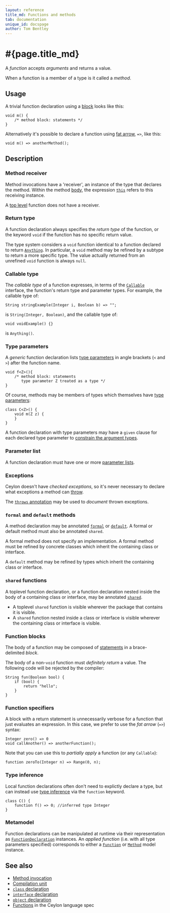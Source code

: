 ```yaml
---
layout: reference
title_md: Functions and methods
tab: documentation
unique_id: docspage
author: Tom Bentley
---
```


# #{page.title_md}

A _function_ accepts _arguments_ and returns a value.

When a function is a member of a type is it called a _method_.

## Usage 

A trivial function declaration using a [block](#function_blocks) 
looks like this:

<!-- try: -->
    void m() {
        /* method block: statements */
    }
    
Alternatively it's possible to declare a function using 
[fat arrow](#function_specifiers), `=>`, like this:

<!-- cat: void anotherMethod(){} -->
<!-- try: -->
    void m() => anotherMethod();

## Description

### Method receiver

Method invocations have a 'receiver', an instance of the type that declares 
the method. Within the method [body](#method_blocks), the expression 
[`this`](../../expression/self-reference) refers to this receiving instance.

A [top level](../type#top_level_declarations) function does not have a 
receiver. 

### Return type

A function declaration always specifies the *return type* of the function, 
or the keyword `void` if the function has no specific return value.

The type system considers a `void` function identical to a function declared 
to return [`Anything`](#{site.urls.apidoc_current}/Anything.type.html). 
In particular, a `void` method may be refined by a subtype to return a more 
specific type. The value actually returned from an unrefined `void` function 
is always `null`.

### Callable type

The *callable type* of a function expresses, in terms of the 
[`Callable`](#{site.urls.apidoc_current}/Anything.type.html) interface, the 
function's return type and parameter types. For example, the callable type 
of:

<!-- try: -->
    String stringExample(Integer i, Boolean b) => "";
    
is `String(Integer, Boolean)`, and the callable type of:

<!-- try: -->
    void voidExample() {}
    
is `Anything()`.

### Type parameters

A _generic_ function declaration lists [type parameters](../type-parameters) 
in angle brackets (`<` and `>`) after the function name.

<!-- try: -->
    void f<Z>(){
        /* method block: statements 
           type parameter Z treated as a type */
    }

Of course, methods may be members of types which themselves have
[type parameters](../type-parameters):

<!-- try: -->
    class C<Z>() {
        void m(Z z) {
        }
    }

A function declaration with type parameters may have a `given` clause 
for each declared type parameter to 
[constrain the argument types](../type-parameters#constraints).

### Parameter list

A function declaration must have one or more 
[parameter lists](../parameter-list).

### Exceptions

Ceylon doesn't have _checked exceptions_, so it's never necessary to declare 
what exceptions a method can [throw](../../statement/throw).

The [`throws` annotation](../../annotation/throws) may be used to *document* 
thrown exceptions.

### `formal` and `default` methods

A method declaration may be annotated [`formal`](../../annotation/formal)
or [`default`](../../annotation/default). A formal or default method must 
also be annotated `shared`.

A formal method does not specify an implementation. A formal method must
be refined by concrete classes which inherit the containing class or 
interface. 

A `default` method may be refined by types which inherit the containing 
class or interface. 

### `shared` functions

A toplevel function declaration, or a function declaration nested inside the 
body of a containing class or interface, may be annotated 
[`shared`](../../annotation/shared).

- A toplevel `shared` function is visible wherever the package that contains 
  it is visible.
- A `shared` function nested inside a class or interface is visible wherever 
  the containing class or interface is visible.

### Function blocks

The body of a function may be composed of [statements](../../#statement) in a 
brace-delimited *block*.

The body of a non-`void` function must *definitely return* a value. The 
following code will be rejected by the compiler:

    String fun(Boolean bool) {
        if (bool) {
            return "hello";
        }
    }

### Function specifiers

A block with a return statement is unnecessarily verbose for a function that
just evaluates an expression. In this case, we prefer to use the *fat arrow* 
(`=>`) syntax:

<!-- cat: void anotherFunction(){} -->
<!-- try: -->
    Integer zero() => 0
    void callAnother() => anotherFunction();

Note that you can use this to *partially apply* a function (or any `Callable`):

    function zeroTo(Integer n) => Range(0, n);

### Type inference

Local function declarations often don't need to explictly declare a type, 
but can instead use [type inference](../type-inference) via the `function` 
keyword.

<!-- try: -->
    class C() {
        function f() => 0; //inferred type Integer
    }

### Metamodel

Function declarations can be manipulated at runtime via their representation as
[`FunctionDeclaration`](#{site.urls.apidoc_current}/meta/declaration/FunctionDeclaration.type.html) 
instances. An *applied function* (i.e. with all type parameters specified) corresponds to 
either a 
[`Function`](#{site.urls.apidoc_current}/meta/model/Function.type.html) or 
[`Method`](#{site.urls.apidoc_current}/meta/model/Method.type.html) model instance.

## See also

* [Method invocation](../../expression/invocation)
* [Compilation unit](../compilation-unit)
* [`class` declaration](../class)
* [`interface` declaration](../interface)
* [`object` declaration](../object)
* [Functions](#{site.urls.spec_current}#classes) in the Ceylon language spec

